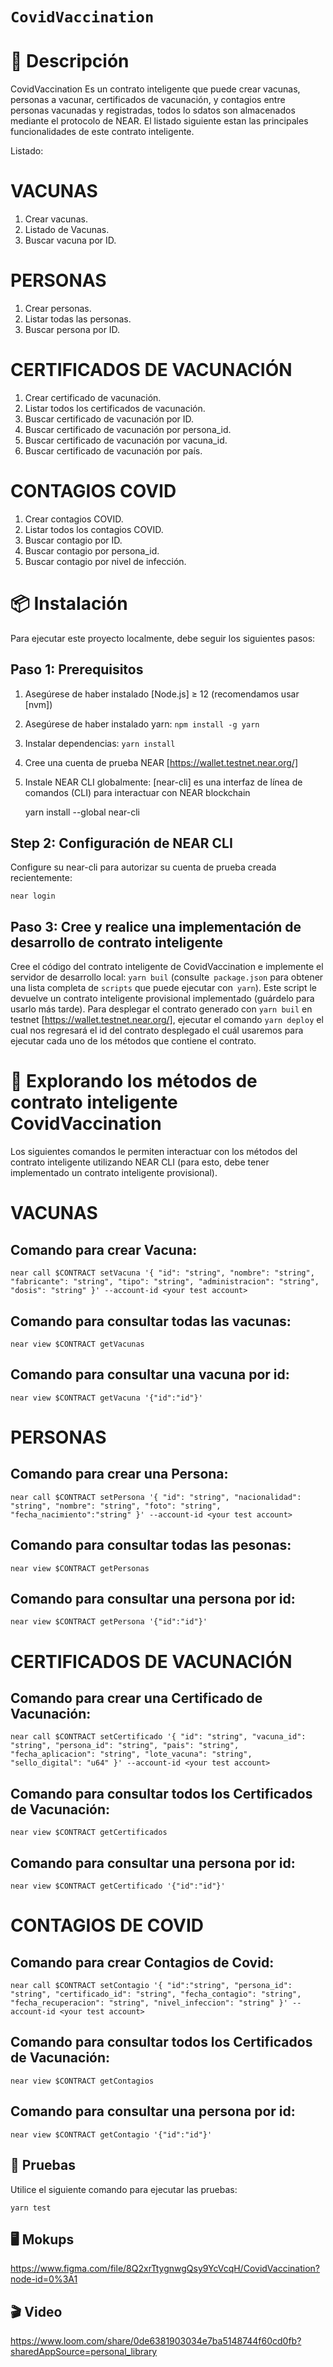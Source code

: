 # `CovidVaccination`

📄 Descripción
==================
CovidVaccination Es un contrato inteligente que puede crear vacunas, personas a vacunar, certificados de vacunación, y contagios entre personas vacunadas y registradas, todos lo sdatos son almacenados mediante el protocolo de NEAR.
El listado siguiente estan las principales funcionalidades de este contrato inteligente.

Listado:

VACUNAS
=============
1. Crear vacunas.
2. Listado de Vacunas.
3. Buscar vacuna por ID.


PERSONAS
=============
1. Crear personas.
2. Listar todas las personas.
3. Buscar persona por ID.


CERTIFICADOS DE VACUNACIÓN
=============
1. Crear certificado de vacunación.
2. Listar todos los certificados de vacunación.
3. Buscar certificado de vacunación por ID.
4. Buscar certificado de vacunación por persona_id.
5. Buscar certificado de vacunación por vacuna_id.
6. Buscar certificado de vacunación por país.


CONTAGIOS COVID
=============
1. Crear contagios COVID.
2. Listar todos los contagios COVID.
3. Buscar contagio por ID.
4. Buscar contagio por persona_id.
5. Buscar contagio por nivel de infección.


📦 Instalación
================

Para ejecutar este proyecto localmente, debe seguir los siguientes pasos:

Paso 1: Prerequisitos
------------------------------

1. Asegúrese de haber instalado [Node.js] ≥ 12 (recomendamos usar [nvm])
2. Asegúrese de haber instalado yarn: `npm install -g yarn`
3. Instalar dependencias: `yarn install`
4. Cree una cuenta de prueba NEAR [https://wallet.testnet.near.org/]
5. Instale NEAR CLI globalmente: [near-cli] es una interfaz de línea de comandos (CLI) para interactuar con NEAR blockchain

    yarn install --global near-cli

Step 2: Configuración de NEAR CLI
-------------------------------

Configure su near-cli para autorizar su cuenta de prueba creada recientemente:

    near login

Paso 3: Cree y realice una implementación de desarrollo de contrato inteligente
--------------------------------

Cree el código del contrato inteligente de CovidVaccination e implemente el servidor de desarrollo local: `yarn buil` (consulte` package.json` para obtener una lista completa de `scripts` que puede ejecutar con` yarn`). Este script le devuelve un contrato inteligente provisional implementado (guárdelo para usarlo más tarde). Para desplegar el contrato generado con `yarn buil` en testnet [https://wallet.testnet.near.org/], ejecutar el comando `yarn deploy` el cual nos regresará el id del contrato desplegado el cuál usaremos para ejecutar cada uno de los métodos que contiene el contrato.

📑 Explorando los métodos de contrato inteligente CovidVaccination
==================

Los siguientes comandos le permiten interactuar con los métodos del contrato inteligente utilizando NEAR CLI (para esto, debe tener implementado un contrato inteligente provisional).

VACUNAS
=================
Comando para crear Vacuna: 
--------------------------------------------
    near call $CONTRACT setVacuna '{ "id": "string", "nombre": "string", "fabricante": "string", "tipo": "string", "administracion": "string", "dosis": "string" }' --account-id <your test account>

Comando para consultar todas las vacunas:
--------------------------------------------
    near view $CONTRACT getVacunas

Comando para consultar una vacuna por id:
--------------------------------------------
    near view $CONTRACT getVacuna '{"id":"id"}'


PERSONAS
=================
Comando para crear una Persona: 
--------------------------------------------
    near call $CONTRACT setPersona '{ "id": "string", "nacionalidad": "string", "nombre": "string", "foto": "string", "fecha_nacimiento":"string" }' --account-id <your test account>

Comando para consultar todas las pesonas:
--------------------------------------------
    near view $CONTRACT getPersonas

Comando para consultar una persona por id:
--------------------------------------------
    near view $CONTRACT getPersona '{"id":"id"}'


CERTIFICADOS DE VACUNACIÓN
=================
Comando para crear una Certificado de Vacunación: 
--------------------------------------------
    near call $CONTRACT setCertificado '{ "id": "string", "vacuna_id": "string", "persona_id": "string", "pais": "string", "fecha_aplicacion": "string", "lote_vacuna": "string", "sello_digital": "u64" }' --account-id <your test account>

Comando para consultar todos los Certificados de Vacunación:
--------------------------------------------
    near view $CONTRACT getCertificados

Comando para consultar una persona por id:
--------------------------------------------
    near view $CONTRACT getCertificado '{"id":"id"}'


CONTAGIOS DE COVID
=================
Comando para crear Contagios de Covid: 
--------------------------------------------
    near call $CONTRACT setContagio '{ "id":"string", "persona_id": "string", "certificado_id": "string", "fecha_contagio": "string", "fecha_recuperacion": "string", "nivel_infeccion": "string" }' --account-id <your test account>

Comando para consultar todos los Certificados de Vacunación:
--------------------------------------------
    near view $CONTRACT getContagios

Comando para consultar una persona por id:
--------------------------------------------
    near view $CONTRACT getContagio '{"id":"id"}'



🤖 Pruebas
--------------------------------
Utilice el siguiente comando para ejecutar las pruebas:

    yarn test

🖥️ Mokups
--------------------------------
https://www.figma.com/file/8Q2xrTtygnwgQsy9YcVcqH/CovidVaccination?node-id=0%3A1

🎬 Video
--------------------------------
https://www.loom.com/share/0de6381903034e7ba5148744f60cd0fb?sharedAppSource=personal_library